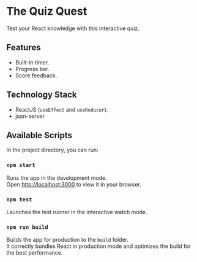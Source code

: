 # The Quiz Quest

Test your React knowledge with this interactive quiz.

## Features

- Built-in timer.
- Progress bar.
- Score feedback.

## Technology Stack

- ReactJS (<code>useEffect</code> and <code>useReducer</code>).
- json-server

## Available Scripts

In the project directory, you can run:

### `npm start`

Runs the app in the development mode.\
Open [http://localhost:3000](http://localhost:3000) to view it in your browser.

### `npm test`

Launches the test runner in the interactive watch mode.

### `npm run build`

Builds the app for production to the `build` folder.\
It correctly bundles React in production mode and optimizes the build for the best performance.
